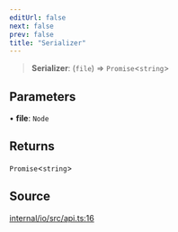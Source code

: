 ```yaml
---
editUrl: false
next: false
prev: false
title: "Serializer"
---
```


> **Serializer**: (`file`) => `Promise`\<`string`\>

## Parameters

• **file**: `Node`

## Returns

`Promise`\<`string`\>

## Source

[internal/io/src/api.ts:16](https://github.com/nodenogg-in/alpha-p2p/blob/e7369be/internal/io/src/api.ts#L16)
